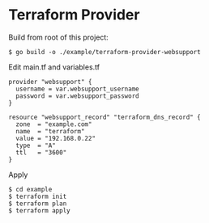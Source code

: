 Terraform Provider
==================

Build from root of this project:
```
$ go build -o ./example/terraform-provider-websupport
```

Edit main.tf and variables.tf
```
provider "websupport" {
  username = var.websupport_username
  password = var.websupport_password
}

resource "websupport_record" "terraform_dns_record" {
  zone  = "example.com"
  name  = "terraform"
  value = "192.168.0.22"
  type  = "A"
  ttl   = "3600"
}
```

Apply
```
$ cd example
$ terraform init
$ terraform plan
$ terraform apply
```
